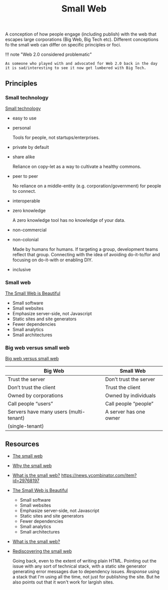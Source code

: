 ﻿---
tags: small-web, web-development,
title: Small Web
type: note
---
A conception of how people engage (including publish) with the web that escapes large corporations (Big Web, Big Tech etc). Different conceptions fo the small web can differ on specific principles or foci.


!!! note "Web 2.0 considered problematic"

    As someone who played with and advocated for Web 2.0 back in the day it is sad/interesting to see it now get lumbered with Big Tech.

## Principles

### Small technology

[Small technology](https://small-tech.org/about/#small-technology)
- easy to use
- personal

    Tools for people, not startups/enterprises.
- private by default
- share alike

    Reliance on copy-let as a way to cultivate a healthy commons.
- peer to peer

    No reliance on a middle-entity (e.g. corporation/government) for people to connect.
- interoperable
- zero knowledge

    A zero knowledge tool has no knowledge of your data.
- non-commercial
- non-colonial

    Made by humans for humans. If targeting a group, development teams reflect that group. Connecting with the idea of avoiding do-it-to/for and focusing on do-it-with or enabling DIY.
- inclusive

### Small web

[The Small Web is Beautiful](https://benhoyt.com/writings/the-small-web-is-beautiful/)

- Small software
- Small websites
- Emphasize server-side, not Javascript
- Static sites and site generators
- Fewer dependencies
- Small analytics
- Small architectures

### Big web versus small web

[Big web versus small web](https://small-tech.org/research-and-development/#big-web-vs-small-web)

| Big Web |	Small Web|
| --- | --- |
| Trust the server |	Don’t trust the server |
| Don’t trust the client |	Trust the client |
| Owned by corporations |	Owned by individuals |
| Call people “users” |	Call people “people” |
| Servers have many users (multi-tenant) |	A server has one owner
(single-tenant) |


## Resources

- [The small web](https://neustadt.fr/essays/the-small-web/)
- [Why the small web](https://smallweb.page/why)
- [What is the small web?](https://ar.al/2020/08/07/what-is-the-small-web/)
https://news.ycombinator.com/item?id=29768197
- [The Small Web is Beautiful](https://benhoyt.com/writings/the-small-web-is-beautiful/)
    - Small software
    - Small websites
    - Emphasize server-side, not Javascript
    - Static sites and site generators
    - Fewer dependencies
    - Small analytics
    - Small architectures
- [What is the small web?](https://smallweb.thecozy.cat/blog/introduction-to-the-small-web-movement/)
- [Rediscovering the small web](https://neustadt.fr/essays/the-small-web/)

    Going back, even to the extent of writing plain HTML. Pointing out the issue with any sort of technical stack, with a static site generator generating error messages due to dependency issues. _Response_ using a stack that I'm using all the time, not just for publishing the site. But he also points out that it won't work for largish sites.